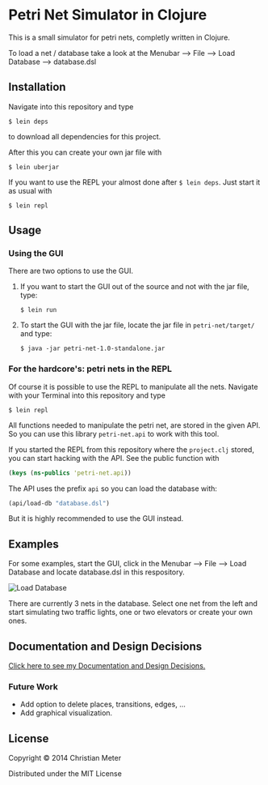 # Petri Net Simulator in Clojure

This is a small simulator for petri nets, completly written in Clojure.

To load a net / database take a look at the Menubar --> File --> Load Database --> database.dsl


## Installation

Navigate into this repository and type

    $ lein deps

to download all dependencies for this project.

After this you can create your own jar file with

    $ lein uberjar

If you want to use the REPL your almost done after `$ lein deps`. Just start it as usual with

    $ lein repl


## Usage

### Using the GUI

There are two options to use the GUI.

1. If you want to start the GUI out of the source and not with the jar file, type:

    `$ lein run`

2. To start the GUI with the jar file, locate the jar file in `petri-net/target/` and type:

    `$ java -jar petri-net-1.0-standalone.jar`


### For the hardcore's: petri nets in the REPL

Of course it is possible to use the REPL to manipulate all the nets. Navigate with your Terminal into this repository and type

    $ lein repl

All functions needed to manipulate the petri net, are stored in the given API. So you can use this library `petri-net.api` to work with this tool.

If you started the REPL from this repository where the `project.clj` stored, you can start hacking with the API. See the public function with

```clojure
(keys (ns-publics 'petri-net.api))
```

The API uses the prefix `api` so you can load the database with:

```clojure
(api/load-db "database.dsl")
```

But it is highly recommended to use the GUI instead.


## Examples

For some examples, start the GUI, click in the Menubar --> File --> Load Database and locate database.dsl in this respository.

![Load Database](http://imageshack.com/a/img27/3171/a96e.png)

There are currently 3 nets in the database. Select one net from the left and start simulating two traffic lights, one or two elevators or create your own ones.


## Documentation and Design Decisions

[Click here to see my Documentation and Design Decisions.](../master/doc/documentation.md)


### Future Work

* Add option to delete places, transitions, edges, ...
* Add graphical visualization.

## License

Copyright © 2014 Christian Meter

Distributed under the MIT License
